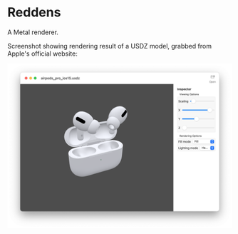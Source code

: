 # Reddens

A Metal renderer.

Screenshot showing rendering result of a USDZ model, grabbed from Apple's official website:

![Screenshot](screenshot.png)
